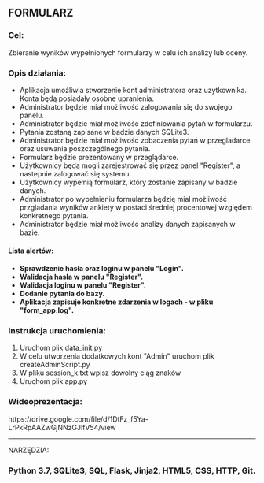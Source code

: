 <h2>FORMULARZ</h2>

<h3>Cel:</h3> 

Zbieranie wyników wypełnionych formularzy w celu ich analizy lub oceny.

<h3>Opis działania:</h3>

<ul>
<li>Aplikacja umożliwia stworzenie kont administratora oraz uzytkownika. Konta będą posiadały osobne upranienia.</li>
<li>Administrator będzie miał możliwość zalogowania się do swojego panelu.</li>
<li>Administrator będzie miał możliwość zdefiniowania pytań w formularzu.</li>
<li>Pytania zostaną zapisane w badzie danych SQLite3.</li>
<li>Administrator będzie miał możliwość zobaczenia pytań w przegladarce oraz usuwania poszczególnego pytania.</li>
<li>Formularz będzie prezentowany w przeglądarce.</li>
<li>Użytkownicy będą mogli  zarejestrować się przez panel "Register", a nastepnie zalogować się systemu.</li>
<li>Użytkownicy wypełnią formularz, który zostanie zapisany w badzie danych.</li>
<li>Administrator po wypełnieniu formularza będzię mial możliwość przgladania wyników ankiety w postaci średniej procentowej względem konkretnego pytania.</li>
<li>Administrator będzie miał możliwość analizy danych zapisanych w bazie.</li>
</ul>

<h4>Lista alertów:<h4>

<ul>
<li>Sprawdzenie hasła oraz loginu w panelu "Login".</li>
<li>Walidacja hasła w panelu "Register".</li>
<li>Walidacja loginu w panelu "Register".</li>
<li>Dodanie pytania do bazy.</li>
<li>Aplikacja zapisuje konkretne zdarzenia w logach - w pliku "form_app.log".</li>
</ul>

<h3>Instrukcja uruchomienia:</h3>

<ol>
<li>Uruchom plik data_init.py</li>
<li>W celu utworzenia dodatkowych kont "Admin" uruchom plik createAdminScript.py</li>
<li>W pliku session_k.txt wpisz dowolny ciąg znaków</li>
<li>Uruchom plik app.py</li>
</ol>

<h3>Wideoprezentacja:</h3>

<link>https://drive.google.com/file/d/1DtFz_f5Ya-LrPkRpAAZwGjNNzGJlfV54/view</link>

----------

 NARZĘDZIA: 
<h3>Python 3.7, SQLite3, SQL, Flask, Jinja2, HTML5, CSS, HTTP, Git.</h3>
